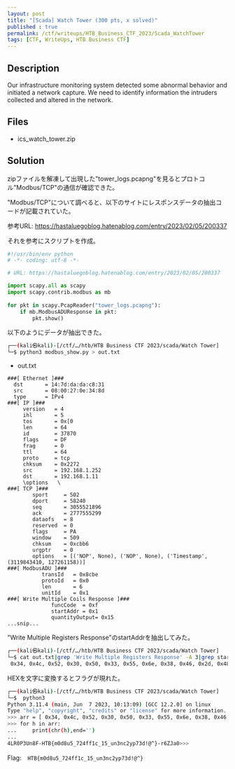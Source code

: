 ```yaml
---
layout: post
title: "[Scada] Watch Tower (300 pts, x solved)"
published : true
permalink: /ctf/writeups/HTB_Business_CTF_2023/Scada_WatchTower
tags: [CTF, WriteUps, HTB Business CTF]
---
```

## Description
Our infrastructure monitoring system detected some abnormal behavior and initiated a network capture. We need to identify information the intruders collected and altered in the network.

## Files
- ics_watch_tower.zip

## Solution

zipファイルを解凍して出現した"tower_logs.pcapng"を見るとプロトコル"Modbus/TCP"の通信が確認できた。

"Modbus/TCP"について調べると、以下のサイトにレスポンスデータの抽出コードが記載されていた。

参考URL: https://hastaluegoblog.hatenablog.com/entry/2023/02/05/200337

それを参考にスクリプトを作成。

```python
#!/usr/bin/env python  
# -*- coding: utf-8 -*- 

# URL: https://hastaluegoblog.hatenablog.com/entry/2023/02/05/200337

import scapy.all as scapy 
import scapy.contrib.modbus as mb 
 
for pkt in scapy.PcapReader("tower_logs.pcapng"): 
    if mb.ModbusADUResponse in pkt: 
        pkt.show() 
```

以下のようにデータが抽出できた。

```sh
┌──(kali㉿kali)-[/ctf/…/htb/HTB Business CTF 2023/scada/Watch Tower]
└─$ python3 modbus_show.py > out.txt
```

- out.txt

```
###[ Ethernet ]### 
  dst       = 14:7d:da:da:c8:31
  src       = 08:00:27:0e:34:8d
  type      = IPv4
###[ IP ]### 
     version   = 4
     ihl       = 5
     tos       = 0x[0
     len       = 64
     id        = 37870
     flags     = DF
     frag      = 0
     ttl       = 64
     proto     = tcp
     chksum    = 0x2272
     src       = 192.168.1.252
     dst       = 192.168.1.11
     \options   \
###[ TCP ]### 
        sport     = 502
        dport     = 58240
        seq       = 3055521896
        ack       = 2777555299
        dataofs   = 8
        reserved  = 0
        flags     = PA
        window    = 509
        chksum    = 0xcbb6
        urgptr    = 0
        options   = [('NOP', None), ('NOP', None), ('Timestamp', (3119843410, 127261158))]
###[ ModbusADU ]### 
           transId   = 0x8cbe
           protoId   = 0x0
           len       = 6
           unitId    = 0x1
###[ Write Multiple Coils Response ]### 
              funcCode  = 0xf
              startAddr = 0x1
              quantityOutput= 0x15
...snip...
```

"Write Multiple Registers Response"のstartAddrを抽出してみた。

```sh
┌──(kali㉿kali)-[/ctf/…/htb/HTB Business CTF 2023/scada/Watch Tower]
└─$ cat out.txt|grep 'Write Multiple Registers Response' -A 3|grep startAddr|cut -d'=' -f2|sed -z 's/\n/,/g'
 0x34, 0x4c, 0x52, 0x30, 0x50, 0x33, 0x55, 0x6e, 0x38, 0x46, 0x2d, 0x48, 0x54, 0x42, 0x7b, 0x6d, 0x30, 0x64, 0x38, 0x75, 0x35, 0x5f, 0x37, 0x32, 0x34, 0x66, 0x66, 0x31, 0x63, 0x5f, 0x31, 0x35, 0x5f, 0x75, 0x6e, 0x33, 0x6e, 0x63, 0x32, 0x79, 0x70, 0x37, 0x33, 0x64, 0x21, 0x40, 0x5e, 0x7d, 0x2d, 0x72, 0x36, 0x5a, 0x4a, 0x61, 0x30,
 ```

HEXを文字に変換するとフラグが現れた。

 ```sh
┌──(kali㉿kali)-[/ctf/…/htb/HTB Business CTF 2023/scada/Watch Tower]
└─$  python3
Python 3.11.4 (main, Jun  7 2023, 10:13:09) [GCC 12.2.0] on linux
Type "help", "copyright", "credits" or "license" for more information.
>>> arr = [ 0x34, 0x4c, 0x52, 0x30, 0x50, 0x33, 0x55, 0x6e, 0x38, 0x46, 0x2d, 0x48, 0x54, 0x42, 0x7b, 0x6d, 0x30, 0x64, 0x38, 0x75, 0x35, 0x5f, 0x37, 0x32, 0x34, 0x66, 0x66, 0x31, 0x63, 0x5f, 0x31, 0x35, 0x5f, 0x75, 0x6e, 0x33, 0x6e, 0x63, 0x32, 0x79, 0x70, 0x37, 0x33, 0x64, 0x21, 0x40, 0x5e, 0x7d, 0x2d, 0x72, 0x36, 0x5a, 0x4a, 0x61, 0x30]
>>> for h in arr:
...     print(chr(h),end='')
... 
4LR0P3Un8F-HTB{m0d8u5_724ff1c_15_un3nc2yp73d!@^}-r6ZJa0>>> 
 ```

Flag:　`HTB{m0d8u5_724ff1c_15_un3nc2yp73d!@^}`